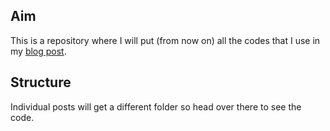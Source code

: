 ## Aim

This is a repository where I will put (from now on) all the codes that I use in my [blog post](biologyforfun.wordpress.com).

## Structure

Individual posts will get a different folder so head over there to see the code.
